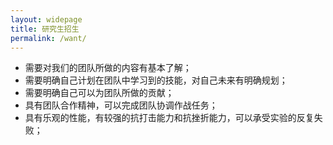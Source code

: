 ```yaml
---
layout: widepage
title: 研究生招生
permalink: /want/
---
```



- 需要对我们的团队所做的内容有基本了解；
- 需要明确自己计划在团队中学习到的技能，对自己未来有明确规划；
- 需要明确自己可以为团队所做的贡献；
- 具有团队合作精神，可以完成团队协调作战任务；
- 具有乐观的性能，有较强的抗打击能力和抗挫折能力，可以承受实验的反复失败；
